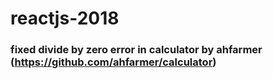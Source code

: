 # reactjs-2018
### fixed divide by zero error in calculator by ahfarmer (https://github.com/ahfarmer/calculator)
